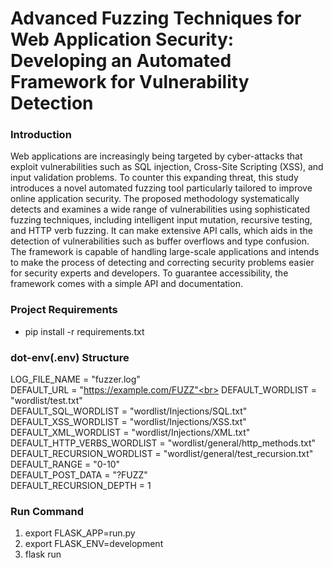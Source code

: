 # Advanced Fuzzing Techniques for Web Application Security: Developing an Automated Framework for Vulnerability Detection 

### Introduction
Web applications are increasingly being targeted by cyber-attacks that exploit vulnerabilities such as SQL injection, Cross-Site Scripting (XSS), and input validation problems. To counter this expanding threat, this study introduces a novel automated fuzzing tool particularly tailored to improve online application 
security. The proposed methodology systematically detects and 
examines a wide range of vulnerabilities using sophisticated fuzzing 
techniques, including intelligent input mutation, recursive testing, 
and HTTP verb fuzzing. It can make extensive API calls, which aids in 
the detection of vulnerabilities such as buffer overflows and type 
confusion. The framework is capable of handling large-scale 
applications and intends to make the process of detecting and 
correcting security problems easier for security experts and 
developers. To guarantee accessibility, the framework comes with a simple API and documentation. 

### Project Requirements
* pip install -r requirements.txt

### dot-env(.env) Structure
LOG_FILE_NAME = "fuzzer.log"<br>
DEFAULT_URL = "https://example.com/FUZZ"<br>
DEFAULT_WORDLIST = "wordlist/test.txt"<br>
DEFAULT_SQL_WORDLIST = "wordlist/Injections/SQL.txt"<br>
DEFAULT_XSS_WORDLIST = "wordlist/Injections/XSS.txt"<br>
DEFAULT_XML_WORDLIST = "wordlist/Injections/XML.txt"<br>
DEFAULT_HTTP_VERBS_WORDLIST = "wordlist/general/http_methods.txt"<br>
DEFAULT_RECURSION_WORDLIST = "wordlist/general/test_recursion.txt"<br>
DEFAULT_RANGE = "0-10"<br>
DEFAULT_POST_DATA = "?FUZZ"<br>
DEFAULT_RECURSION_DEPTH = 1<br>

### Run Command
1. export FLASK_APP=run.py
2. export FLASK_ENV=development
3. flask run
